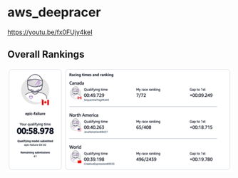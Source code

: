 # aws_deepracer

https://youtu.be/fx0FUjy4keI
[](https://youtu.be/fx0FUjy4keI)

## Overall Rankings
![](./Rankings.png)

